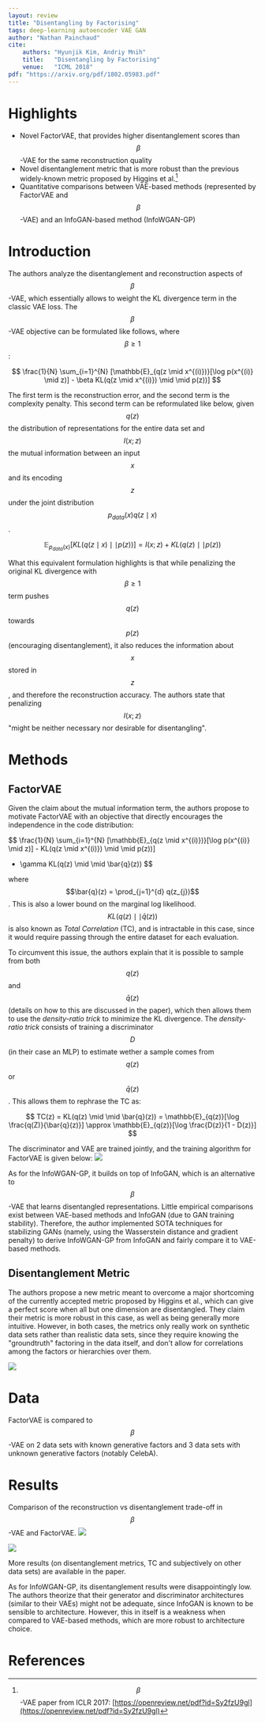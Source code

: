 ```yaml
---
layout: review
title: "Disentangling by Factorising"
tags: deep-learning autoencoder VAE GAN
author: "Nathan Painchaud"
cite:
    authors: "Hyunjik Kim, Andriy Mnih"
    title:   "Disentangling by Factorising"
    venue:   "ICML 2018"
pdf: "https://arxiv.org/pdf/1802.05983.pdf"
---
```



# Highlights
- Novel FactorVAE, that provides higher disentanglement scores than $$\beta$$-VAE for the same reconstruction quality
- Novel disentanglement metric that is more robust than the previous widely-known metric proposed by Higgins et al.[^1]
- Quantitative comparisons between VAE-based methods (represented by FactorVAE and $$\beta$$-VAE) and an InfoGAN-based
method (InfoWGAN-GP)


# Introduction
The authors analyze the disentanglement and reconstruction aspects of $$\beta$$-VAE, which essentially allows to weight
the KL divergence term in the classic VAE loss. The $$\beta$$-VAE objective can be formulated like follows, where $$\beta \geq 1$$:

$$
\frac{1}{N} \sum_{i=1}^{N} [\mathbb{E}_{q(z \mid x^{(i)})}[\log p(x^{(i)} \mid z)] - \beta KL(q(z \mid x^{(i)}) \mid \mid p(z))]
$$

The first term is the reconstruction error, and the second term is the complexity penalty. This second term can be
reformulated like below, given $$q(z)$$ the distribution of representations for the entire data set and $$I(x;z)$$ the
mutual information between an input $$x$$ and its encoding $$z$$ under the joint distribution $$p_{data}(x)q(z \mid x)$$.

$$
\mathbb{E}_{p_{data}(x)}[KL(q(z \mid x) \mid \mid p(z))] = I(x;z) + KL(q(z) \mid \mid p(z))
$$

What this equivalent formulation highlights is that while penalizing the original KL divergence with $$\beta \geq 1$$
term pushes $$q(z)$$ towards $$p(z)$$ (encouraging disentanglement), it also reduces the information about $$x$$ stored
in $$z$$, and therefore the reconstruction accuracy. The authors state that penalizing $$I(x;z)$$ "might be neither
necessary nor desirable for disentangling".


# Methods

## FactorVAE
Given the claim about the mutual information term, the authors propose to motivate FactorVAE with an objective that
directly encourages the independence in the code distribution:

$$
\frac{1}{N} \sum_{i=1}^{N} [\mathbb{E}_{q(z \mid x^{(i)})}[\log p(x^{(i)} \mid z)] - KL(q(z \mid x^{(i)}) \mid \mid p(z))] 
- \gamma KL(q(z) \mid \mid \bar{q}(z))
$$

where $$\bar{q}(z) = \prod_{j=1}^{d} q(z_{j})$$. This is also a lower bound on the marginal log likelihood. $$KL(q(z) \mid \mid \bar{q}(z))$$
is also known as *Total Correlation* (TC), and is intractable in this case, since it would require passing through the
entire dataset for each evaluation.

To circumvent this issue, the authors explain that it is possible to sample from both $$q(z)$$ and $$\bar{q}(z)$$
(details on how to this are discussed in the paper), which then allows them to use the *density-ratio trick* to minimize
the KL divergence. The *density-ratio trick* consists of training a discriminator $$D$$ (in their case an MLP) to
estimate wether a sample comes from $$q(z)$$ or $$\bar{q}(z)$$. This allows them to rephrase the TC as:

$$
TC(z) = KL(q(z) \mid \mid \bar{q}(z)) = \mathbb{E}_{q(z)}[\log \frac{q(Z)}{\bar{q}(z)}] \approx \mathbb{E}_{q(z)}[\log \frac{D(z)}{1 - D(z)}]
$$

The discriminator and VAE are trained jointly, and the training algorithm for FactorVAE is given below:
![](/article/images/DisentanglingByFactorising/algorithm2.jpg)

As for the InfoWGAN-GP, it builds on top of InfoGAN, which is an alternative to $$\beta$$-VAE that learns disentangled
representations. Little empirical comparisons exist between VAE-based methods and InfoGAN (due to GAN training stability).
Therefore, the author implemented SOTA techniques for stabilizing GANs (namely, using the Wasserstein distance and
gradient penalty) to derive InfoWGAN-GP from InfoGAN and fairly compare it to VAE-based methods.

## Disentanglement Metric
The authors propose a new metric meant to overcome a major shortcoming of the currently accepted metric
proposed by Higgins et al., which can give a perfect score when all but one dimension are disentangled. They claim their
metric is more robust in this case, as well as being generally more intuitive. However, in both cases, the metrics only
really work on synthetic data sets rather than realistic data sets, since they require knowing the "groundtruth"
factoring in the data itself, and don't allow for correlations among the factors or hierarchies over them.

![](/article/images/DisentanglingByFactorising/figure2.jpg)


# Data
FactorVAE is compared to $$\beta$$-VAE on 2 data sets with known generative factors and 3 data sets with unknown
generative factors (notably CelebA).


# Results
Comparison of the reconstruction vs disentanglement trade-off in $$\beta$$-VAE and FactorVAE.
![](/article/images/DisentanglingByFactorising/figure4.jpg)

![](/article/images/DisentanglingByFactorising/figure13.jpg)

More results (on disentanglement metrics, TC and subjectively on other data sets) are available in the paper.

As for InfoWGAN-GP, its disentanglement results were disappointingly low. The authors theorize that their generator and
discriminator architectures (similar to their VAEs) might not be adequate, since InfoGAN is known to be sensible to
architecture. However, this in itself is a weakness when compared to VAE-based methods, which are more robust to
architecture choice.


# References
[^1]: $$\beta$$-VAE paper from ICLR 2017: [https://openreview.net/pdf?id=Sy2fzU9gl](https://openreview.net/pdf?id=Sy2fzU9gl)
